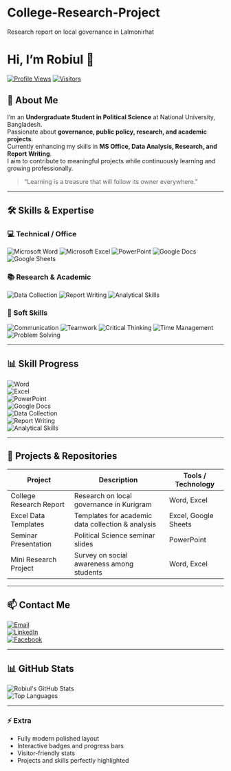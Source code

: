 # College-Research-Project
Research report on local governance in Lalmonirhat
# Hi, I’m Robiul 👋

[![Profile Views](https://komarev.com/ghpvc/?username=robiul&color=blueviolet)](https://github.com/robiul)
[![Visitors](https://visitor-badge.glitch.me/badge?page_id=robiul.visitor-badge)](https://github.com/robiul)

## 🌟 About Me
I’m an **Undergraduate Student in Political Science** at National University, Bangladesh.  
Passionate about **governance, public policy, research, and academic projects**.  
Currently enhancing my skills in **MS Office, Data Analysis, Research, and Report Writing**.  
I aim to contribute to meaningful projects while continuously learning and growing professionally.

> “Learning is a treasure that will follow its owner everywhere.”

---

## 🛠 Skills & Expertise

### 💻 Technical / Office
![Microsoft Word](https://img.shields.io/badge/Microsoft%20Word-Mastered-green?style=for-the-badge&logo=microsoftword&logoColor=white)
![Microsoft Excel](https://img.shields.io/badge/Microsoft%20Excel-Mastered-green?style=for-the-badge&logo=microsoftexcel&logoColor=white)
![PowerPoint](https://img.shields.io/badge/Microsoft%20PowerPoint-Intermediate-yellow?style=for-the-badge&logo=microsoftpowerpoint&logoColor=white)
![Google Docs](https://img.shields.io/badge/Google%20Docs-Intermediate-yellow?style=for-the-badge&logo=googledocs&logoColor=white)
![Google Sheets](https://img.shields.io/badge/Google%20Sheets-Intermediate-yellow?style=for-the-badge&logo=googlesheets&logoColor=white)

### 📚 Research & Academic
![Data Collection](https://img.shields.io/badge/Data%20Collection-Intermediate-yellow?style=for-the-badge)
![Report Writing](https://img.shields.io/badge/Report%20Writing-Mastered-green?style=for-the-badge)
![Analytical Skills](https://img.shields.io/badge/Analytical%20Skills-Intermediate-yellow?style=for-the-badge)

### 🌟 Soft Skills
![Communication](https://img.shields.io/badge/Communication-Mastered-green?style=for-the-badge)
![Teamwork](https://img.shields.io/badge/Teamwork-Mastered-green?style=for-the-badge)
![Critical Thinking](https://img.shields.io/badge/Critical%20Thinking-Intermediate-yellow?style=for-the-badge)
![Time Management](https://img.shields.io/badge/Time%20Management-Intermediate-yellow?style=for-the-badge)
![Problem Solving](https://img.shields.io/badge/Problem%20Solving-Intermediate-yellow?style=for-the-badge)

---

## 📊 Skill Progress
![Word](https://progress-bar.dev/100/?title=Word)  
![Excel](https://progress-bar.dev/100/?title=Excel)  
![PowerPoint](https://progress-bar.dev/70/?title=PowerPoint)  
![Google Docs](https://progress-bar.dev/70/?title=Google%20Docs)  
![Data Collection](https://progress-bar.dev/70/?title=Data%20Collection)  
![Report Writing](https://progress-bar.dev/100/?title=Report%20Writing)  
![Analytical Skills](https://progress-bar.dev/70/?title=Analytics)  

---

## 📂 Projects & Repositories

| Project | Description | Tools / Technology |
|---------|------------|----------------|
| College Research Report | Research on local governance in Kurigram | Word, Excel |
| Excel Data Templates | Templates for academic data collection & analysis | Excel, Google Sheets |
| Seminar Presentation | Political Science seminar slides | PowerPoint |
| Mini Research Project | Survey on social awareness among students | Word, Excel |

---

## 📫 Contact Me
[![Email](https://img.shields.io/badge/Email-D14836?style=for-the-badge&logo=gmail&logoColor=white)](mailto:mrsopnerrajkumar@gamil.com)  
[![LinkedIn](https://img.shields.io/badge/LinkedIn-0A66C2?style=for-the-badge&logo=linkedin&logoColor=white)](https://www.linkedin.com/in/robiul)  
[![Facebook](https://img.shields.io/badge/Facebook-1877F2?style=for-the-badge&logo=facebook&logoColor=white)](https://www.facebook.com/r.robi420)

---

## 📊 GitHub Stats
![Robiul's GitHub Stats](https://github-readme-stats.vercel.app/api?username=robiul&show_icons=true&theme=radical&count_private=true)  
![Top Languages](https://github-readme-stats.vercel.app/api/top-langs/?username=robiul&layout=compact&theme=radical)

---

### ⚡ Extra
- Fully modern polished layout  
- Interactive badges and progress bars  
- Visitor-friendly stats  
- Projects and skills perfectly highlighted  

